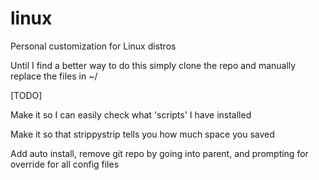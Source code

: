 # linux
Personal customization for Linux distros

Until I find a better way to do this simply clone the repo and manually replace the files in ~/

[TODO]

Make it so I can easily check what 'scripts' I have installed

Make it so that strippystrip tells you how much space you saved

Add auto install, remove git repo by going into parent, and prompting for override for all config files

